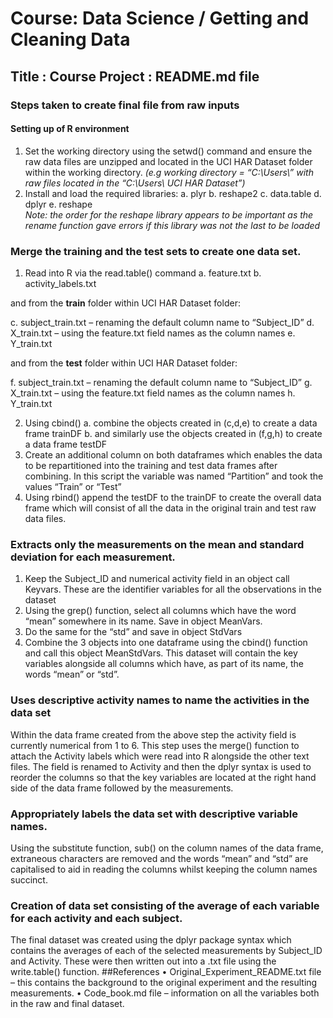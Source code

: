 #   Course: Data Science / Getting and Cleaning Data
##   Title : Course Project : README.md file

### Steps taken to create final file from raw inputs
#### Setting up of R environment
1. Set the working directory using the setwd() command and ensure the raw data files are unzipped and located in the UCI HAR Dataset folder within the working directory.
        _(e.g working directory = “C:\\Users\\” with raw files located in the “C:\\Users\\ UCI HAR Dataset”)_
2. Install and load the required libraries:
a. plyr
b. reshape2
c. data.table
d. dplyr
e. reshape      
_Note: the order for the reshape library appears to be important as the rename function gave errors if this library was not the last to be loaded_ 
### Merge the training and the test sets to create one data set.
1. Read into R via the read.table() command 
a. feature.txt 
b. activity_labels.txt

and from the **train** folder within UCI HAR Dataset folder:

c. subject_train.txt – renaming the default column name to “Subject_ID” 
d. X_train.txt – using the feature.txt field names as the column names
e. Y_train.txt

and from the **test** folder within UCI HAR Dataset folder:

f. subject_train.txt – renaming the default column name to “Subject_ID” 
g. X_train.txt – using the feature.txt field names as the column names
h. Y_train.txt

2. Using cbind() 
a.  combine the objects created in (c,d,e) to create a data frame trainDF
b.  and similarly use the objects created in (f,g,h) to create a data frame testDF
3. Create an additional column on both dataframes which enables the data to be repartitioned into the training and test data frames after combining. In this script  the variable was named “Partition” and took the values “Train” or “Test”
4. Using rbind() append the testDF to the trainDF to create the overall data frame which will consist of all the data in the original train and test raw data files. 
### Extracts only the measurements on the mean and standard deviation for each measurement. 
1. Keep  the Subject_ID and numerical activity field in an object call Keyvars. These are the identifier variables for all the observations in the dataset
2. Using the grep() function, select all columns which have the word “mean” somewhere in its name. Save in object MeanVars.
3. Do the same for the “std” and save in object StdVars
4. Combine the 3 objects into one dataframe using the cbind() function and call this object MeanStdVars. This dataset will contain the key variables alongside all columns which have, as part of its name, the words “mean” or “std”.
### Uses descriptive activity names to name the activities in the data set
Within the data frame created from the above step the activity field is currently numerical from 1 to 6. This step uses the merge() function to attach the Activity labels which were read into R alongside the other text files.
The field is renamed to Activity and then the dplyr syntax is used to reorder the columns so that the key variables are located at the right hand side of the data frame followed by the measurements. 
### Appropriately labels the data set with descriptive variable names. 
Using the substitute function, sub() on the column names of the data frame, extraneous characters are removed and the words “mean” and “std” are capitalised to aid in reading the columns whilst keeping the column names succinct.
### Creation of data set consisting of the average of each variable for each activity and each subject.
The final dataset was created using the dplyr package syntax which contains the averages of each of the selected measurements by Subject_ID and Activity. These were then written out into a .txt file using the write.table() function. 
##References
• Original_Experiment_README.txt file – this contains the background to the original experiment and the resulting measurements.
• Code_book.md file – information on all the variables both in the raw and final dataset.

